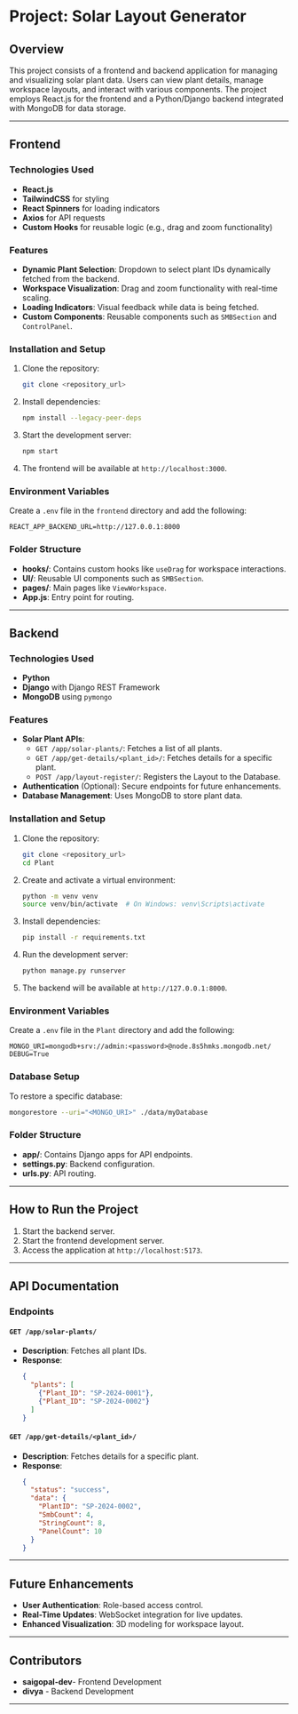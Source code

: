 # Project: Solar Layout Generator

## Overview

This project consists of a frontend and backend application for managing and visualizing solar plant data. Users can view plant details, manage workspace layouts, and interact with various components. The project employs React.js for the frontend and a Python/Django backend integrated with MongoDB for data storage.

---

## Frontend

### Technologies Used

- **React.js**
- **TailwindCSS** for styling
- **React Spinners** for loading indicators
- **Axios** for API requests
- **Custom Hooks** for reusable logic (e.g., drag and zoom functionality)

### Features

- **Dynamic Plant Selection**: Dropdown to select plant IDs dynamically fetched from the backend.
- **Workspace Visualization**: Drag and zoom functionality with real-time scaling.
- **Loading Indicators**: Visual feedback while data is being fetched.
- **Custom Components**: Reusable components such as `SMBSection` and `ControlPanel`.

### Installation and Setup

1. Clone the repository:

   ```bash
   git clone <repository_url>
   ```

2. Install dependencies:

   ```bash
   npm install --legacy-peer-deps
   ```

3. Start the development server:

   ```bash
   npm start
   ```

4. The frontend will be available at `http://localhost:3000`.

### Environment Variables

Create a `.env` file in the `frontend` directory and add the following:

```env
REACT_APP_BACKEND_URL=http://127.0.0.1:8000
```

### Folder Structure

- **hooks/**: Contains custom hooks like `useDrag` for workspace interactions.
- **UI/**: Reusable UI components such as `SMBSection`.
- **pages/**: Main pages like `ViewWorkspace`.
- **App.js**: Entry point for routing.

---

## Backend

### Technologies Used

- **Python**
- **Django** with Django REST Framework
- **MongoDB** using `pymongo`

### Features

- **Solar Plant APIs**:
  - `GET /app/solar-plants/`: Fetches a list of all plants.
  - `GET /app/get-details/<plant_id>/`: Fetches details for a specific plant.
  - `POST /app/layout-register/`: Registers the Layout to the Database.
- **Authentication** (Optional): Secure endpoints for future enhancements.
- **Database Management**: Uses MongoDB to store plant data.

### Installation and Setup

1. Clone the repository:

   ```bash
   git clone <repository_url>
   cd Plant
   ```

2. Create and activate a virtual environment:

   ```bash
   python -m venv venv
   source venv/bin/activate  # On Windows: venv\Scripts\activate
   ```

3. Install dependencies:

   ```bash
   pip install -r requirements.txt
   ```

4. Run the development server:

   ```bash
   python manage.py runserver
   ```

5. The backend will be available at `http://127.0.0.1:8000`.

### Environment Variables

Create a `.env` file in the `Plant` directory and add the following:

```env
MONGO_URI=mongodb+srv://admin:<password>@node.8s5hmks.mongodb.net/
DEBUG=True
```

### Database Setup

To restore a specific database:

```bash
mongorestore --uri="<MONGO_URI>" ./data/myDatabase
```

### Folder Structure

- **app/**: Contains Django apps for API endpoints.
- **settings.py**: Backend configuration.
- **urls.py**: API routing.

---

## How to Run the Project

1. Start the backend server.
2. Start the frontend development server.
3. Access the application at `http://localhost:5173`.

---

## API Documentation

### Endpoints

#### `GET /app/solar-plants/`

- **Description**: Fetches all plant IDs.
- **Response**:
  ```json
  {
    "plants": [
      {"Plant_ID": "SP-2024-0001"},
      {"Plant_ID": "SP-2024-0002"}
    ]
  }
  ```

#### `GET /app/get-details/<plant_id>/`

- **Description**: Fetches details for a specific plant.
- **Response**:
  ```json
  {
    "status": "success",
    "data": {
      "PlantID": "SP-2024-0002",
      "SmbCount": 4,
      "StringCount": 8,
      "PanelCount": 10
    }
  }
  ```

---

## Future Enhancements

- **User Authentication**: Role-based access control.
- **Real-Time Updates**: WebSocket integration for live updates.
- **Enhanced Visualization**: 3D modeling for workspace layout.

---

## Contributors

- **saigopal-dev**- Frontend Development
- **divya** - Backend Development

---
